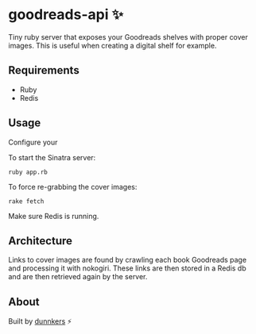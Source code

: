 # goodreads-api ✨

Tiny ruby server that exposes your Goodreads shelves with proper cover images. This is useful when creating a digital shelf for example.

## Requirements

- Ruby
- Redis

## Usage

Configure your 

To start the Sinatra server:

```shell
ruby app.rb
```

To force re-grabbing the cover images:

```shell
rake fetch
```

Make sure Redis is running.

## Architecture

Links to cover images are found by crawling each book Goodreads page and processing it with nokogiri. These links are then stored in a Redis db and are then retrieved again by the server.

## About

Built by [dunnkers](https://github.com/dunnkers) ⚡️